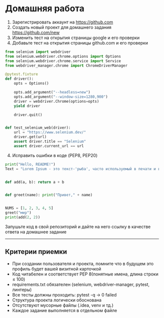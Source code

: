 # Домашняя работа
1. Зарегистрировать аккаунт на https://github.com
2. Создать новый проект для домашнего задания https://github.com/new
3. Изменить тест на открытия страницы google и его проверки
4. Добавьте тест на открытия страницы github.com и его проверки

```python
from selenium import webdriver
from selenium.webdriver.chrome.options import Options
from selenium.webdriver.chrome.service import Service
from webdriver_manager.chrome import ChromeDriverManager

@pytest.fixture
def driver():
    opts = Options()

    opts.add_argument("--headless=new")
    opts.add_argument("--window-size=1280,900")
    driver = webdriver.Chrome(options=opts)
    yield driver

    driver.quit()


def test_selenium_web(driver):
    url = "https://www.selenium.dev/"
    driver.get(url)
    assert driver.title == "Selenium"
    assert driver.current_url == url
```

4. Исправить ошибки в коде (PEP8, PEP20)
```python
print("Hello, README!")
Text = "Lorem Ipsum - это текст-'рыба', часто используемый в печати и вэб-дизайне. Lorem Ipsum является стандартной рыбой для текстов на латинице с начала XVI века. В то время некий безымянный печатник создал большую коллекцию размеров и форм шрифтов, используя Lorem Ipsum для распечатки образцов. Lorem Ipsum не только успешно пережил без заметных изменений пять веков, но и перешагнул в электронный дизайн. Его популяризации в новое время послужили публикация листов Letraset с образцами Lorem Ipsum в 60-х годах и, в более недавнее время, программы электронной вёрстки типа Aldus PageMaker, в шаблонах которых используется Lorem Ipsum."


def add(a, b): return a + b


def greet(name): print("Привет," + name)


NUMS = [1, 2, 3, 4, 5]
greet("мир")
print(add(2, 2))
```
Запушьте код в свой репозиторий и дайте на него ссылку в качестве ответа на домашнее задание

---

## Критерии приемки

* При создании пользователя и проекта, помните что в будущем это профиль будет вашей визитной карточкой 
* Код читабелен и соответствует PEP 8(понятные имена, длина строки ≤ 100)
* requirements.txt обязателен (selenium, webdriver-manager, pytest, линтеры)
* Все тесты должны проходить: pytest -q → 0 failed
* Структура проекта логически обоснована
* Отсутствуют мусорные файлы (.idea, venv и тд.)
* Каждое задание выполняется в отдельном файле
